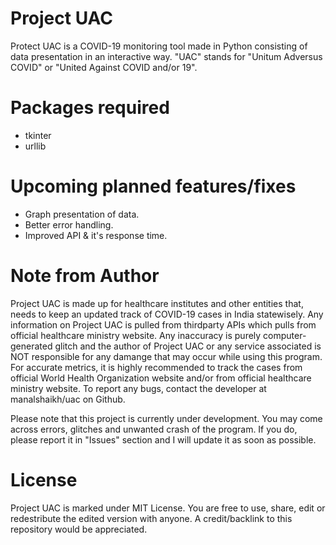 # Project UAC
Protect UAC is a COVID-19 monitoring tool made in Python consisting of data presentation in an interactive way. "UAC" stands for "Unitum Adversus COVID" or "United Against COVID and/or 19".

# Packages required
 - tkinter
 - urllib

# Upcoming planned features/fixes
 - Graph presentation of data.
 - Better error handling.
 - Improved API & it's response time.

# Note from Author
Project UAC is made up for healthcare institutes and other entities that, needs to keep an updated track of COVID-19 cases in India statewisely. 
Any information on Project UAC is pulled from thirdparty APIs which pulls from official healthcare ministry website. Any inaccuracy is purely computer-generated glitch and the author of Project UAC or any service associated is NOT responsible for any damange that may occur while using this program. For accurate metrics, it is highly recommended to track the cases from official World Health Organization website and/or from official healthcare ministry website. To report any bugs, contact the developer at manalshaikh/uac on Github.

Please note that this project is currently under development. You may come across errors, glitches and unwanted crash of the program. If you do, please report it in "Issues" section and I will update it as soon as possible. 

# License
Project UAC is marked under MIT License. You are free to use, share, edit or redestribute the edited version with anyone. A credit/backlink to this repository would be appreciated. 
